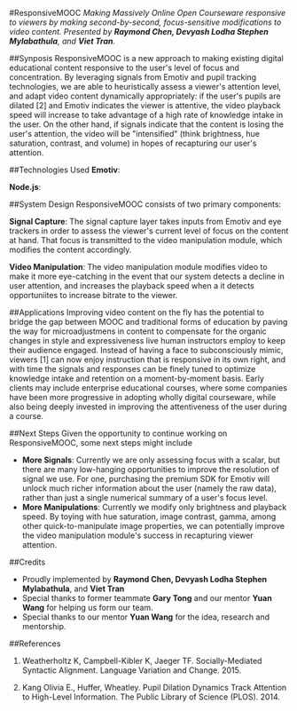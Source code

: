 #ResponsiveMOOC
*Making Massively Online Open Courseware responsive to viewers by making second-by-second, focus-sensitive modifications to video content. Presented by **Raymond Chen, Devyash Lodha  Stephen Mylabathula**, and **Viet Tran**.*


##Synposis
ResponsiveMOOC is a new approach to making existing digital educational content responsive to the user's level of focus and concentration. By leveraging signals from Emotiv and pupil tracking technologies, we are able to heuristically assess a viewer's attention level, and adapt video content dynamically appropriately: if the user's pupils are dilated [2] and Emotiv indicates the viewer is attentive, the video playback speed will increase to take advantage of a high rate of knowledge intake in the user. On the other hand, if signals indicate that the content is losing the user's attention, the video will be "intensified" (think brightness, hue saturation, contrast, and volume) in hopes of recapturing our user's attention.

##Technologies Used
**Emotiv**:

**Node.js**:

##System Design
ResponsiveMOOC consists of two primary components:

**Signal Capture**: The signal capture layer takes inputs from Emotiv and eye trackers in order to assess the viewer's current level of focus on the content at hand. That focus is transmitted to the video manipulation module, which modifies the content accordingly.

**Video Manipulation**: The video manipulation module modifies video to make it more eye-catching in the event that our system detects a decline in user attention, and increases the playback speed when a it detects opportuniites to increase bitrate to the viewer.


##Applications
Improving video content on the fly has the potential to bridge the gap between MOOC and traditional forms of education by paving the way for microadjustmens in content to compensate for the organic changes in style and expressiveness live human instructors employ to keep their audience engaged. Instead of having a face to subconsciously mimic, viewers [1] can now enjoy instruction that is responsive in its own right, and with time the signals and responses can be finely tuned to optimize knowledge intake and retention on a moment-by-moment basis. Early clients may include enterprise educational courses, where some companies have been more progressive in adopting wholly digital courseware, while also being deeply invested in improving the attentiveness of the user during a course.

##Next Steps
Given the opportunity to continue working on ResponsiveMOOC, some next steps might include
- **More Signals**: Currently we are only assessing focus with a scalar, but there are many low-hanging opportunities to improve the resolution of signal we use. For one, purchasing the premium SDK for Emotiv will unlock much richer information about the user (namely the raw data), rather than just a single numerical summary of a user's focus level.
- **More Manipulations**: Currently we modify only brightness and playback speed. By toying with hue saturation, image contrast, gamma, among other quick-to-manipulate image properties, we can potentially improve the video manipulation module's success in recapturing viewer attention.


##Credits
- Proudly implemented by **Raymond Chen, Devyash Lodha  Stephen Mylabathula**, and **Viet Tran**
- Special thanks to former teammate **Gary Tong** and our mentor **Yuan Wang** for helping us form our team.
- Special thanks to our mentor **Yuan Wang** for the idea, research and mentorship.

##References
1. Weatherholtz K, Campbell-Kibler K, Jaeger TF. Socially-Mediated Syntactic Alignment. Language Variation and Change. 2015.

2. Kang Olivia E., Huffer, Wheatley. Pupil Dilation Dynamics Track Attention to High-Level Information. The Public Library of Science (PLOS). 2014.
